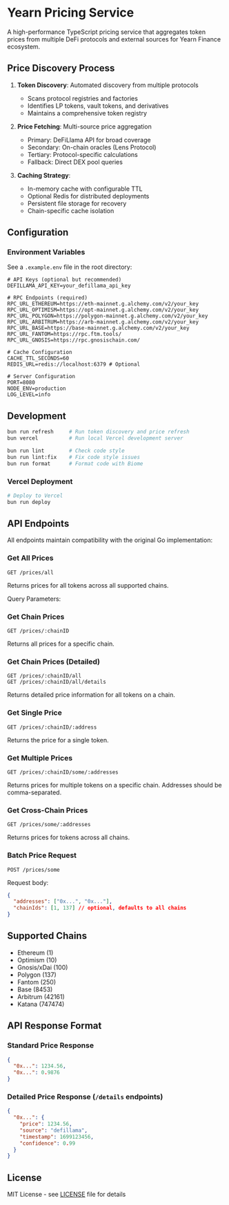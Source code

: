 # Yearn Pricing Service

A high-performance TypeScript pricing service that aggregates token prices from multiple DeFi protocols and external sources for Yearn Finance ecosystem.

## Price Discovery Process

1. **Token Discovery**: Automated discovery from multiple protocols
   - Scans protocol registries and factories
   - Identifies LP tokens, vault tokens, and derivatives
   - Maintains a comprehensive token registry

2. **Price Fetching**: Multi-source price aggregation
   - Primary: DeFiLlama API for broad coverage
   - Secondary: On-chain oracles (Lens Protocol)
   - Tertiary: Protocol-specific calculations
   - Fallback: Direct DEX pool queries

3. **Caching Strategy**:
   - In-memory cache with configurable TTL
   - Optional Redis for distributed deployments
   - Persistent file storage for recovery
   - Chain-specific cache isolation

## Configuration

### Environment Variables

See a `.example.env` file in the root directory:

```env
# API Keys (optional but recommended)
DEFILLAMA_API_KEY=your_defillama_api_key

# RPC Endpoints (required)
RPC_URL_ETHEREUM=https://eth-mainnet.g.alchemy.com/v2/your_key
RPC_URL_OPTIMISM=https://opt-mainnet.g.alchemy.com/v2/your_key
RPC_URL_POLYGON=https://polygon-mainnet.g.alchemy.com/v2/your_key
RPC_URL_ARBITRUM=https://arb-mainnet.g.alchemy.com/v2/your_key
RPC_URL_BASE=https://base-mainnet.g.alchemy.com/v2/your_key
RPC_URL_FANTOM=https://rpc.ftm.tools/
RPC_URL_GNOSIS=https://rpc.gnosischain.com/

# Cache Configuration
CACHE_TTL_SECONDS=60
REDIS_URL=redis://localhost:6379 # Optional

# Server Configuration
PORT=8080
NODE_ENV=production
LOG_LEVEL=info
```

## Development

```bash
bun run refresh     # Run token discovery and price refresh
bun vercel          # Run local Vercel development server

bun run lint        # Check code style
bun run lint:fix    # Fix code style issues
bun run format      # Format code with Biome
```

### Vercel Deployment

```bash
# Deploy to Vercel
bun run deploy
```

## API Endpoints

All endpoints maintain compatibility with the original Go implementation:

### Get All Prices

```
GET /prices/all
```

Returns prices for all tokens across all supported chains.

Query Parameters:

### Get Chain Prices

```
GET /prices/:chainID
```

Returns all prices for a specific chain.

### Get Chain Prices (Detailed)

```
GET /prices/:chainID/all
GET /prices/:chainID/all/details
```

Returns detailed price information for all tokens on a chain.

### Get Single Price

```
GET /prices/:chainID/:address
```

Returns the price for a single token.

### Get Multiple Prices

```
GET /prices/:chainID/some/:addresses
```

Returns prices for multiple tokens on a specific chain.
Addresses should be comma-separated.

### Get Cross-Chain Prices

```
GET /prices/some/:addresses
```

Returns prices for tokens across all chains.

### Batch Price Request

```
POST /prices/some
```

Request body:

```json
{
  "addresses": ["0x...", "0x..."],
  "chainIds": [1, 137] // optional, defaults to all chains
}
```

## Supported Chains

- Ethereum (1)
- Optimism (10)
- Gnosis/xDai (100)
- Polygon (137)
- Fantom (250)
- Base (8453)
- Arbitrum (42161)
- Katana (747474)

## API Response Format

### Standard Price Response

```json
{
  "0x...": 1234.56,
  "0x...": 0.9876
}
```

### Detailed Price Response (`/details` endpoints)

```json
{
  "0x...": {
    "price": 1234.56,
    "source": "defillama",
    "timestamp": 1699123456,
    "confidence": 0.99
  }
}
```

## License

MIT License - see [LICENSE](LICENSE) file for details
